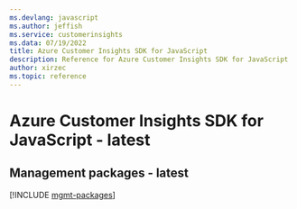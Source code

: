 ```yaml
---
ms.devlang: javascript
ms.author: jeffish
ms.service: customerinsights
ms.data: 07/19/2022
title: Azure Customer Insights SDK for JavaScript
description: Reference for Azure Customer Insights SDK for JavaScript
author: xirzec
ms.topic: reference
---
```

# Azure Customer Insights SDK for JavaScript - latest

## Management packages - latest
[!INCLUDE [mgmt-packages](customer-insights-mgmt-index.md)]
